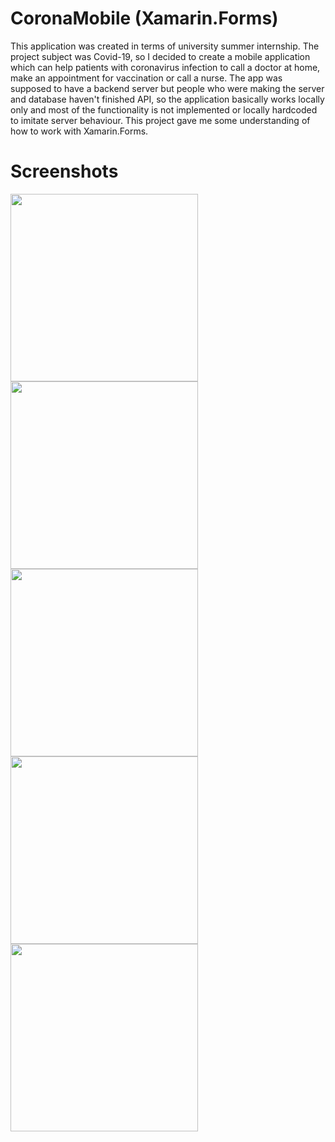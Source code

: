 # CoronaMobile (Xamarin.Forms)

This application was created in terms of university summer internship. The project subject was Covid-19, so I decided to create a mobile application which can help patients with coronavirus infection to call a doctor at home, make an appointment for vaccination or call a nurse. The app was supposed to have a backend server but people who were making the server and database haven't finished API, so the application basically works locally only and most of the functionality is not implemented or locally hardcoded to imitate server behaviour. This project gave me some understanding of how to work with Xamarin.Forms.

# Screenshots
<img src="https://imgur.com/kYwklyi.png" width="300">
<img src="https://imgur.com/Y7F3YDh.png" width="300">
<img src="https://imgur.com/Ua3emWj.png" width="300">
<img src="https://imgur.com/pOaN4AI.png" width="300">
<img src="https://imgur.com/rGnPQ0L.png" width="300">
